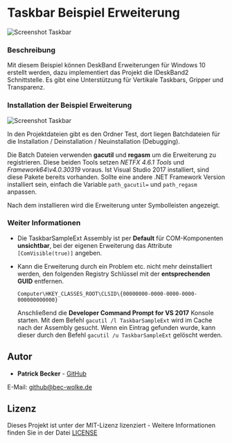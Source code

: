 # Taskbar Beispiel Erweiterung

![Screenshot Taskbar](https://raw.githubusercontent.com/patbec/TaskbarSampleExtension/master/screenshot-taskbar-sample.png)

### Beschreibung

Mit diesem Beispiel können DeskBand Erweiterungen für Windows 10 erstellt werden, dazu implementiert das Projekt die IDeskBand2 Schnittstelle.
Es gibt eine Unterstützung für Vertikale Taskbars, Gripper und Transparenz.

### Installation der Beispiel Erweiterung

![Screenshot Taskbar](https://raw.githubusercontent.com/patbec/TaskbarSampleExtension/master/screenshot-taskbar-sample-install.png)

In den Projektdateien gibt es den Ordner Test, dort liegen Batchdateien für die Installation / Deinstallation / Neuinstallation (Debugging).

Die Batch Dateien verwenden **gacutil** und **regasm** um die Erweiterung zu registrieren. Diese beiden Tools setzen _NETFX 4.6.1 Tools_ und _Framework64\v4.0.30319_ voraus. Ist Visual Studio 2017 installiert, sind diese Pakete bereits vorhanden.
Sollte eine andere .NET Framework Version installiert sein, einfach die Variable `path_gacutil=` und `path_regasm` anpassen.

Nach dem installieren wird die Erweiterung unter Symbolleisten angezeigt.

### Weiter Informationen

- Die TaskbarSampleExt Assembly ist per **Default** für COM-Komponenten **unsichtbar**, bei der eigenen Erweiterung das Attribute `[ComVisible(true)]` angeben.


- Kann die Erweiterung durch ein Problem etc. nicht mehr deinstalliert werden, den folgenden Registry Schlüssel mit der **entsprechenden GUID** entfernen.
  ```
  Computer\HKEY_CLASSES_ROOT\CLSID\{00000000-0000-0000-0000-000000000000}
  ```

  Anschließend die **Developer Command Prompt for VS 2017** Konsole starten.
  Mit dem Befehl `gacutil /l TaskbarSampleExt` wird im Cache nach der Assembly gesucht.
  Wenn ein Eintrag gefunden wurde, kann dieser durch den Befehl `gacutil /u TaskbarSampleExt` gelöscht werden.

## Autor

* **Patrick Becker** - [GitHub](https://github.com/patbec)

E-Mail: [github@bec-wolke.de](mailto:github@bec-wolke.de)

## Lizenz

Dieses Projekt ist unter der MIT-Lizenz lizenziert - Weitere Informationen finden Sie in der Datei [LICENSE](LICENSE)
